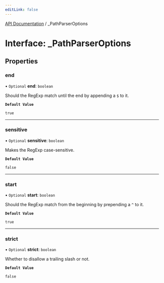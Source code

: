 ```yaml
---
editLink: false
---
```


[API Documentation](../index.md) / \_PathParserOptions

# Interface: \_PathParserOptions

## Properties

### end

• `Optional` **end**: `boolean`

Should the RegExp match until the end by appending a `$` to it.

**`Default Value`**

`true`

___

### sensitive

• `Optional` **sensitive**: `boolean`

Makes the RegExp case-sensitive.

**`Default Value`**

`false`

___

### start

• `Optional` **start**: `boolean`

Should the RegExp match from the beginning by prepending a `^` to it.

**`Default Value`**

`true`

___

### strict

• `Optional` **strict**: `boolean`

Whether to disallow a trailing slash or not.

**`Default Value`**

`false`
